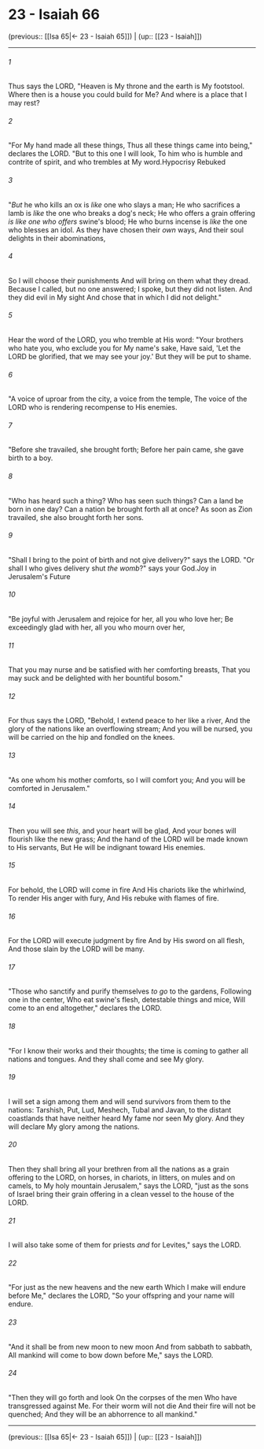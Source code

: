 # 23 - Isaiah 66

(previous:: [[Isa 65|← 23 - Isaiah 65]]) | (up:: [[23 - Isaiah]])

***


###### 1 
Thus says the LORD, "Heaven is My throne and the earth is My footstool. Where then is a house you could build for Me? And where is a place that I may rest? 

###### 2 
"For My hand made all these things, Thus all these things came into being," declares the LORD. "But to this one I will look, To him who is humble and contrite of spirit, and who trembles at My word.Hypocrisy Rebuked 

###### 3 
"_But_ he who kills an ox is _like_ one who slays a man; He who sacrifices a lamb is _like_ the one who breaks a dog's neck; He who offers a grain offering _is like one who offers_ swine's blood; He who burns incense is _like_ the one who blesses an idol. As they have chosen their _own_ ways, And their soul delights in their abominations, 

###### 4 
So I will choose their punishments And will bring on them what they dread. Because I called, but no one answered; I spoke, but they did not listen. And they did evil in My sight And chose that in which I did not delight." 

###### 5 
Hear the word of the LORD, you who tremble at His word: "Your brothers who hate you, who exclude you for My name's sake, Have said, 'Let the LORD be glorified, that we may see your joy.' But they will be put to shame. 

###### 6 
"A voice of uproar from the city, a voice from the temple, The voice of the LORD who is rendering recompense to His enemies. 

###### 7 
"Before she travailed, she brought forth; Before her pain came, she gave birth to a boy. 

###### 8 
"Who has heard such a thing? Who has seen such things? Can a land be born in one day? Can a nation be brought forth all at once? As soon as Zion travailed, she also brought forth her sons. 

###### 9 
"Shall I bring to the point of birth and not give delivery?" says the LORD. "Or shall I who gives delivery shut _the womb_?" says your God.Joy in Jerusalem's Future 

###### 10 
"Be joyful with Jerusalem and rejoice for her, all you who love her; Be exceedingly glad with her, all you who mourn over her, 

###### 11 
That you may nurse and be satisfied with her comforting breasts, That you may suck and be delighted with her bountiful bosom." 

###### 12 
For thus says the LORD, "Behold, I extend peace to her like a river, And the glory of the nations like an overflowing stream; And you will be nursed, you will be carried on the hip and fondled on the knees. 

###### 13 
"As one whom his mother comforts, so I will comfort you; And you will be comforted in Jerusalem." 

###### 14 
Then you will see _this_, and your heart will be glad, And your bones will flourish like the new grass; And the hand of the LORD will be made known to His servants, But He will be indignant toward His enemies. 

###### 15 
For behold, the LORD will come in fire And His chariots like the whirlwind, To render His anger with fury, And His rebuke with flames of fire. 

###### 16 
For the LORD will execute judgment by fire And by His sword on all flesh, And those slain by the LORD will be many. 

###### 17 
"Those who sanctify and purify themselves _to go_ to the gardens, Following one in the center, Who eat swine's flesh, detestable things and mice, Will come to an end altogether," declares the LORD. 

###### 18 
"For I know their works and their thoughts; the time is coming to gather all nations and tongues. And they shall come and see My glory. 

###### 19 
I will set a sign among them and will send survivors from them to the nations: Tarshish, Put, Lud, Meshech, Tubal and Javan, to the distant coastlands that have neither heard My fame nor seen My glory. And they will declare My glory among the nations. 

###### 20 
Then they shall bring all your brethren from all the nations as a grain offering to the LORD, on horses, in chariots, in litters, on mules and on camels, to My holy mountain Jerusalem," says the LORD, "just as the sons of Israel bring their grain offering in a clean vessel to the house of the LORD. 

###### 21 
I will also take some of them for priests _and_ for Levites," says the LORD. 

###### 22 
"For just as the new heavens and the new earth Which I make will endure before Me," declares the LORD, "So your offspring and your name will endure. 

###### 23 
"And it shall be from new moon to new moon And from sabbath to sabbath, All mankind will come to bow down before Me," says the LORD. 

###### 24 
"Then they will go forth and look On the corpses of the men Who have transgressed against Me. For their worm will not die And their fire will not be quenched; And they will be an abhorrence to all mankind."

***

(previous:: [[Isa 65|← 23 - Isaiah 65]]) | (up:: [[23 - Isaiah]])
